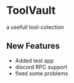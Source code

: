 # ToolVault
a usefull tool-colection

## New Features
- Added test app
- discord RPC support
- fixed some problems
  